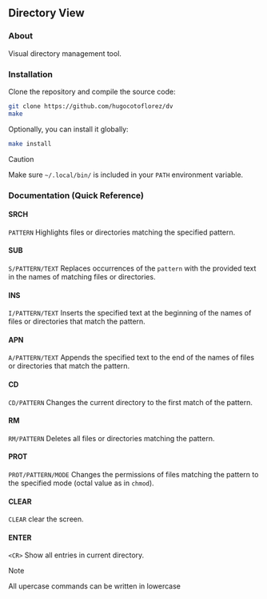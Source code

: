 ## Directory View

### About
Visual directory management tool.

### Installation

Clone the repository and compile the source code:
```sh
git clone https://github.com/hugocotoflorez/dv
make
```

Optionally, you can install it globally:
```sh
make install
```

>[!CAUTION]
> Make sure `~/.local/bin/` is included in your `PATH` environment variable.

### Documentation (Quick Reference)

#### SRCH
`PATTERN`
Highlights files or directories matching the specified pattern.

#### SUB
`S/PATTERN/TEXT`
Replaces occurrences of the `pattern` with the provided text in the names of matching files or directories.

#### INS
`I/PATTERN/TEXT`
Inserts the specified text at the beginning of the names of files or directories that match the pattern.

#### APN
`A/PATTERN/TEXT`
Appends the specified text to the end of the names of files or directories that match the pattern.

#### CD
`CD/PATTERN`
Changes the current directory to the first match of the pattern.

#### RM
`RM/PATTERN`
Deletes all files or directories matching the pattern.

#### PROT
`PROT/PATTERN/MODE`
Changes the permissions of files matching the pattern to the specified mode (octal value as in `chmod`).

#### CLEAR
`CLEAR` clear the screen.

#### ENTER
`<CR>` Show all entries in current directory.

>[!NOTE]
> All upercase commands can be written in lowercase
